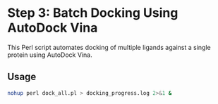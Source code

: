 # Step 3: Batch Docking Using AutoDock Vina

This Perl script automates docking of multiple ligands against a single protein using AutoDock Vina.

## Usage

```bash
nohup perl dock_all.pl > docking_progress.log 2>&1 &
